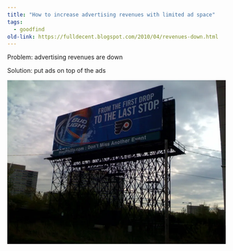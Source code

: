 ```yaml
---
title: "How to increase advertising revenues with limited ad space"
tags: 
  - goodfind
old-link: https://fulldecent.blogspot.com/2010/04/revenues-down.html
---
```


Problem: advertising revenues are down

Solution: put ads on top of the ads

![Billboard](/assets/images/2010-04-17-revenues-down.webp)
